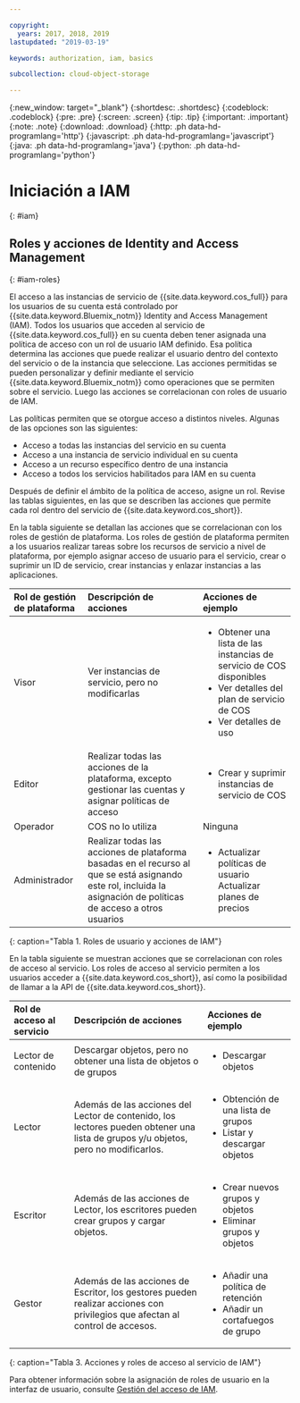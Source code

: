 ```yaml
---

copyright:
  years: 2017, 2018, 2019
lastupdated: "2019-03-19"

keywords: authorization, iam, basics

subcollection: cloud-object-storage

---
```

{:new_window: target="_blank"}
{:shortdesc: .shortdesc}
{:codeblock: .codeblock}
{:pre: .pre}
{:screen: .screen}
{:tip: .tip}
{:important: .important}
{:note: .note}
{:download: .download} 
{:http: .ph data-hd-programlang='http'} 
{:javascript: .ph data-hd-programlang='javascript'} 
{:java: .ph data-hd-programlang='java'} 
{:python: .ph data-hd-programlang='python'}

# Iniciación a IAM
{: #iam}

## Roles y acciones de Identity and Access Management
{: #iam-roles}

El acceso a las instancias de servicio de {{site.data.keyword.cos_full}} para los usuarios de su cuenta está controlado por {{site.data.keyword.Bluemix_notm}} Identity and Access Management (IAM). Todos los usuarios que acceden al servicio de {{site.data.keyword.cos_full}} en su cuenta deben tener asignada una política de acceso con un rol de usuario IAM definido. Esa política determina las acciones que puede realizar el usuario dentro del contexto del servicio o de la instancia que seleccione. Las acciones permitidas se pueden personalizar y definir mediante el servicio {{site.data.keyword.Bluemix_notm}} como operaciones que se permiten sobre el servicio. Luego las acciones se correlacionan con roles de usuario de IAM.

Las políticas permiten que se otorgue acceso a distintos niveles. Algunas de las opciones son las siguientes: 

* Acceso a todas las instancias del servicio en su cuenta
* Acceso a una instancia de servicio individual en su cuenta
* Acceso a un recurso específico dentro de una instancia
* Acceso a todos los servicios habilitados para IAM en su cuenta

Después de definir el ámbito de la política de acceso, asigne un rol. Revise las tablas siguientes, en las que se describen las acciones que permite cada rol dentro del servicio de {{site.data.keyword.cos_short}}.

En la tabla siguiente se detallan las acciones que se correlacionan con los roles de gestión de plataforma. Los roles de gestión de plataforma permiten a los usuarios realizar tareas sobre los recursos de servicio a nivel de plataforma, por ejemplo asignar acceso de usuario para el servicio, crear o suprimir un ID de servicio, crear instancias y enlazar instancias a las aplicaciones.

| Rol de gestión de plataforma | Descripción de acciones | Acciones de ejemplo|
|:-----------------|:-----------------|:-----------------|
| Visor | Ver instancias de servicio, pero no modificarlas | <ul><li>Obtener una lista de las instancias de servicio de COS disponibles</li><li>Ver detalles del plan de servicio de COS</li><li>Ver detalles de uso</li></ul>|
| Editor | Realizar todas las acciones de la plataforma, excepto gestionar las cuentas y asignar políticas de acceso |<ul><li>Crear y suprimir instancias de servicio de COS</li></ul> |
| Operador | COS no lo utiliza | Ninguna |
| Administrador | Realizar todas las acciones de plataforma basadas en el recurso al que se está asignando este rol, incluida la asignación de políticas de acceso a otros usuarios |<ul><li>Actualizar políticas de usuario</li>Actualizar planes de precios</ul>|
{: caption="Tabla 1. Roles de usuario y acciones de IAM"}


En la tabla siguiente se muestran acciones que se correlacionan con roles de acceso al servicio. Los roles de acceso al servicio permiten a los usuarios acceder a {{site.data.keyword.cos_short}}, así como la posibilidad de llamar a la API de {{site.data.keyword.cos_short}}.

| Rol de acceso al servicio | Descripción de acciones                                                                                                                                       | Acciones de ejemplo                                                                     |
|:--------------------|:-------------------------------------------------------------------------------------------------------------------------------------------------------------|:------------------------------------------------------------------------------------|
| Lector de contenido      | Descargar objetos, pero no obtener una lista de objetos o de grupos | <ul><li>Descargar objetos</li></ul> |
| Lector              | Además de las acciones del Lector de contenido, los lectores pueden obtener una lista de grupos y/u objetos, pero no modificarlos. | <ul><li>Obtención de una lista de grupos</li><li>Listar y descargar objetos</li></ul>                    |
| Escritor              | Además de las acciones de Lector, los escritores pueden crear grupos y cargar objetos. | <ul><li>Crear nuevos grupos y objetos</li><li>Eliminar grupos y objetos</li></ul> |
| Gestor             | Además de las acciones de Escritor, los gestores pueden realizar acciones con privilegios que afectan al control de accesos. | <ul><li>Añadir una política de retención</li><li>Añadir un cortafuegos de grupo</li></ul>              |
{: caption="Tabla 3. Acciones y roles de acceso al servicio de IAM"}


Para obtener información sobre la asignación de roles de usuario en la interfaz de usuario, consulte [Gestión del acceso de IAM](/docs/iam?topic=iam-iammanidaccser).
 
